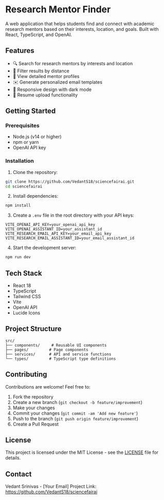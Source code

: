 # Research Mentor Finder

A web application that helps students find and connect with academic research mentors based on their interests, location, and goals. Built with React, TypeScript, and OpenAI.

## Features

- 🔍 Search for research mentors by interests and location
- 📍 Filter results by distance
- 👥 View detailed mentor profiles
- ✉️ Generate personalized email templates
- 📱 Responsive design with dark mode
- 📄 Resume upload functionality

## Getting Started

### Prerequisites

- Node.js (v14 or higher)
- npm or yarn
- OpenAI API key

### Installation

1. Clone the repository:
```bash
git clone https://github.com/VedantS18/sciencefairai.git
cd sciencefairai
```

2. Install dependencies:
```bash
npm install
```

3. Create a `.env` file in the root directory with your API keys:
```env
VITE_OPENAI_API_KEY=your_openai_api_key
VITE_OPENAI_ASSISTANT_ID=your_assistant_id
VITE_RESEARCH_EMAIL_API_KEY=your_email_api_key
VITE_RESEARCH_EMAIL_ASSISTANT_ID=your_email_assistant_id
```

4. Start the development server:
```bash
npm run dev
```

## Tech Stack

- React 18
- TypeScript
- Tailwind CSS
- Vite
- OpenAI API
- Lucide Icons

## Project Structure

```
src/
├── components/     # Reusable UI components
├── pages/         # Page components
├── services/      # API and service functions
└── types/         # TypeScript type definitions
```

## Contributing

Contributions are welcome! Feel free to:

1. Fork the repository
2. Create a new branch (`git checkout -b feature/improvement`)
3. Make your changes
4. Commit your changes (`git commit -am 'Add new feature'`)
5. Push to the branch (`git push origin feature/improvement`)
6. Create a Pull Request

## License

This project is licensed under the MIT License - see the [LICENSE](LICENSE) file for details.

## Contact

Vedant Srinivas - [Your Email]
Project Link: https://github.com/VedantS18/sciencefairai
